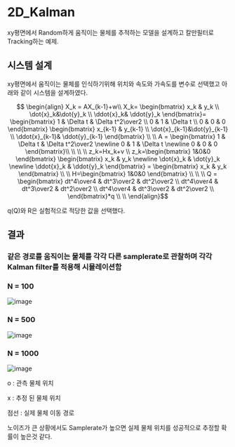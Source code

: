 # 2D_Kalman
xy평면에서 Random하게 움직이는 물체를 추적하는 모델을 설계하고 칼만필터로 Tracking하는 예제.

## 시스템 설계
xy평면에서 움직이는 물체를 인식하기위해 위치와 속도와 가속도를 변수로 선택했고
아래와 같이 시스템을 설계하였다.

```math



\begin{align}
X_k = AX_{k-1}+w\\
X_k=
\begin{bmatrix}
    x_k & y_k \\ \dot{x}_k&\dot{y}_k \\ \ddot{x}_k& \ddot{y}_k
\end{bmatrix}=
\begin{bmatrix}
    1 & \Delta t & \Delta t^2\over2 \\ 0 & 1 & \Delta t \\ 0 & 0 & 0
\end{bmatrix}
\begin{bmatrix}
    x_{k-1} & y_{k-1} \\ \dot{x}_{k-1}&\dot{y}_{k-1} \\ \ddot{x}_{k-1}& \ddot{y}_{k-1}
\end{bmatrix}
\\

\\
A = 
\begin{bmatrix}
    1 & \Delta t & \Delta t^2\over2 \newline 0 & 1 & \Delta t \newline 0 & 0 & 0
\end{bmatrix}\\
\\
\\
\\
z_k=Hx_k+v \\
z_k=\begin{bmatrix}
    1&0&0
\end{bmatrix}
\begin{bmatrix}
    x_k & y_k \newline \dot{x}_k & \dot{y}_k \newline \ddot{x}_k & \ddot{y}_k
\end{bmatrix}
=
\begin{bmatrix}
    x_k & y_k
\end{bmatrix}
\\


\\
H=\begin{bmatrix}
    1&0&0
\end{bmatrix}
\\
\\
\\
Q = \begin{bmatrix}
    dt^4\over4 & dt^3\over2 & dt^2\over2 \\
    dt^4\over4 & dt^3\over2 & dt^2\over2 \\
    dt^4\over4 & dt^3\over2 & dt^2\over2 \\
\end{bmatrix}*q
\\
\\
\end{align}
```
q(Q)와 R은 실험적으로 적당한 값을 선택했다.

## 결과
### 같은 경로를 움직이는 물체를 각각 다른 samplerate로 관찰하며 각각 Kalman filter를 적용해 시뮬레이션함

### N = 100
![image](https://github.com/user-attachments/assets/b06b9a73-51b3-4701-9879-4f9257a4a060)

### N = 500
![image](https://github.com/user-attachments/assets/330399d5-504c-426c-a5fd-9a6f2834a23c)

### N = 1000
![image](https://github.com/user-attachments/assets/23ca5cc7-cb04-4d3e-8935-8ca5b2c363c7)



o : 관측 물체 위치

x : 추정 된 물체 위치

점선 : 실제 물체 이동 경로

노이즈가 큰 상황에서도 Samplerate가 높으면 실제 물체 위치를 성공적으로 추정할 확률이 높은것 같다.
